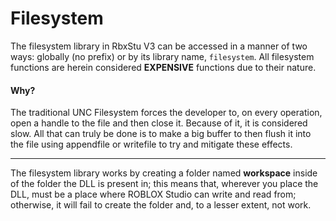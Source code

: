 # Filesystem

The filesystem library in RbxStu V3 can be accessed in a manner of two ways: globally (no prefix) or by its library name, `filesystem`. All filesystem functions are herein considered **EXPENSIVE** functions due to their nature.

#### Why?

The traditional UNC Filesystem forces the developer to, on every operation, open a handle to the file and then close it. Because of it, it is considered slow. All that can truly be done is to make a big buffer to then flush it into the file using appendfile or writefile to try and mitigate these effects.

***

The filesystem library works by creating a folder named **workspace** inside of the folder the DLL is present in; this means that, wherever you place the DLL, must be a place where ROBLOX Studio can write and read from; otherwise, it will fail to create the folder and, to a lesser extent, not work.

